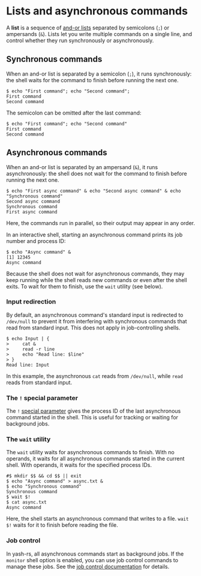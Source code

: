 # Lists and asynchronous commands

A **list** is a sequence of [and-or lists](exit_status.md#and-or-lists) separated by semicolons (`;`) or ampersands (`&`). Lists let you write multiple commands on a single line, and control whether they run synchronously or asynchronously.

## Synchronous commands

When an and-or list is separated by a semicolon (`;`), it runs synchronously: the shell waits for the command to finish before running the next one.

```shell
$ echo "First command"; echo "Second command";
First command
Second command
```

The semicolon can be omitted after the last command:

```shell
$ echo "First command"; echo "Second command"
First command
Second command
```

## Asynchronous commands

When an and-or list is separated by an ampersand (`&`), it runs asynchronously: the shell does not wait for the command to finish before running the next one.

```shell,no_run
$ echo "First async command" & echo "Second async command" & echo "Synchronous command"
Second async command
Synchronous command
First async command
```

Here, the commands run in parallel, so their output may appear in any order.

In an interactive shell, starting an asynchronous command prints its job number and process ID:

```shell,no_run
$ echo "Async command" &
[1] 12345
Async command
```

Because the shell does not wait for asynchronous commands, they may keep running while the shell reads new commands or even after the shell exits. To wait for them to finish, use the `wait` utility (see below).

### Input redirection

By default, an asynchronous command's standard input is redirected to `/dev/null` to prevent it from interfering with synchronous commands that read from standard input. This does not apply in job-controlling shells.

```shell
$ echo Input | {
>     cat &
>     read -r line
>     echo "Read line: $line"
> }
Read line: Input
```

In this example, the asynchronous `cat` reads from `/dev/null`, while `read` reads from standard input.

### The `!` special parameter

The `!` [special parameter](../parameters/special.md) gives the process ID of the last asynchronous command started in the shell. This is useful for tracking or waiting for background jobs.

### The `wait` utility

The `wait` utility waits for asynchronous commands to finish. With no operands, it waits for all asynchronous commands started in the current shell. With operands, it waits for the specified process IDs.

```shell,hidelines=#
#$ mkdir $$ && cd $$ || exit
$ echo "Async command" > async.txt &
$ echo "Synchronous command"
Synchronous command
$ wait $!
$ cat async.txt
Async command
```

Here, the shell starts an asynchronous command that writes to a file. `wait $!` waits for it to finish before reading the file.

### Job control

In yash-rs, all asynchronous commands start as background jobs. If the `monitor` shell option is enabled, you can use job control commands to manage these jobs. See the [job control documentation](../../interactive/job_control.md) for details.
